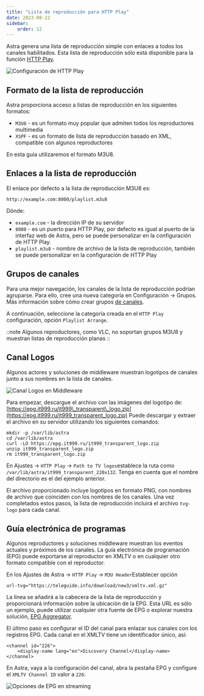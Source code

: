 ```yaml
---
title: "Lista de reproducción para HTTP Play"
date: 2023-08-22
sidebar:
    order: 12
---
```


Astra genera una lista de reproducción simple con enlaces a todos los canales habilitados. Esta lista de reproducción sólo está disponible para la función [HTTP Play](https://help.cesbo.com/astra/delivery/http-hls/http-play).

![Configuración de HTTP Play](https://cdn.cesbo.com/help/astra/delivery/http-hls/playlist/http-play.png)

## Formato de la lista de reproducción[](https://help.cesbo.com/astra/delivery/http-hls/playlist#playlist-format)

Astra proporciona acceso a listas de reproducción en los siguientes formatos:

- `M3U8` - es un formato muy popular que admiten todos los reproductores multimedia
- `XSPF` - es un formato de lista de reproducción basado en XML, compatible con algunos reproductores

En esta guía utilizaremos el formato M3U8.

## Enlaces a la lista de reproducción[](https://help.cesbo.com/astra/delivery/http-hls/playlist#links-to-the-playlist)

El enlace por defecto a la lista de reproducción M3U8 es:

```
http://example.com:8000/playlist.m3u8
```

Dónde:

- `example.com` - la dirección IP de su servidor
- `8000` - es un puerto para HTTP Play, por defecto es igual al puerto de la interfaz web de Astra, pero se puede personalizar en la configuración de HTTP Play.
- `playlist.m3u8` - nombre de archivo de la lista de reproducción, también se puede personalizar en la configuración de HTTP Play

## Grupos de canales[](https://help.cesbo.com/astra/delivery/http-hls/playlist#channel-groups)

Para una mejor navegación, los canales de la lista de reproducción podrían agruparse. Para ello, cree una nueva categoría en Configuración -> Grupos. Más información sobre cómo crear grupos [de canales](https://help.cesbo.com/astra/admin-guide/settings/channel-groups).

A continuación, seleccione la categoría creada en el `HTTP Play` configuración, opción `Playlist Arrange`.

::note 
Algunos reproductores, como VLC, no soportan grupos M3U8 y muestran listas de reproducción planas
::

## Canal Logos[](https://help.cesbo.com/astra/delivery/http-hls/playlist#channel-logos)

Algunos actores y soluciones de middleware muestran logotipos de canales junto a sus nombres en la lista de canales.

![Canal Logos en Middleware](https://cdn.cesbo.com/help/astra/delivery/http-hls/playlist/mw.jpg)

Para empezar, descargue el archivo con las imágenes del logotipo de: [https://epg.it999.ru/it999\_transparent\_logo.zip](https://epg.it999.ru/it999_transparent_logo.zip) Puede descargar y extraer el archivo en su servidor utilizando los siguientes comandos:

```
mkdir -p /var/lib/astra
cd /var/lib/astra
curl -LO https://epg.it999.ru/it999_transparent_logo.zip
unzip it999_transparent_logo.zip
rm it999_transparent_logo.zip
```

En Ajustes -> `HTTP Play` -> `Path to TV logos`establece la ruta como `/var/lib/astra/it999_transparent_220x132`. Tenga en cuenta que el nombre del directorio es el del ejemplo anterior.

El archivo proporcionado incluye logotipos en formato PNG, con nombres de archivo que coinciden con los nombres de los canales. Una vez completados estos pasos, la lista de reproducción incluirá el archivo `tvg-logo` para cada canal.

## Guía electrónica de programas[](https://help.cesbo.com/astra/delivery/http-hls/playlist#electronic-program-guide)

Algunos reproductores y soluciones middleware muestran los eventos actuales y próximos de los canales. La guía electrónica de programación (EPG) puede exportarse al reproductor en XMLTV o en cualquier otro formato compatible con el reproductor.

En los Ajustes de Astra -> `HTTP Play` -> `M3U Header`Establecer opción

```
url-tvg="https://teleguide.info/download/new3/xmltv.xml.gz"
```

La línea se añadirá a la cabecera de la lista de reproducción y proporcionará información sobre la ubicación de la EPG. Esta URL es sólo un ejemplo, puede utilizar cualquier otra fuente de EPG o explorar nuestra solución, [EPG Aggregator](https://help.cesbo.com/astra/admin-guide/stream/epg).

El último paso es configurar el ID del canal para enlazar sus canales con los registros EPG. Cada canal en el XMLTV tiene un identificador único, así:

```
<channel id="226">
    <display-name lang="en">Discovery Channel</display-name>
</channel>
```

En Astra, vaya a la configuración del canal, abra la pestaña EPG y configure el `XMLTV Channel ID` valor a `226`:

![Opciones de EPG en streaming](https://cdn.cesbo.com/help/astra/delivery/http-hls/playlist/stream-epg.png)

